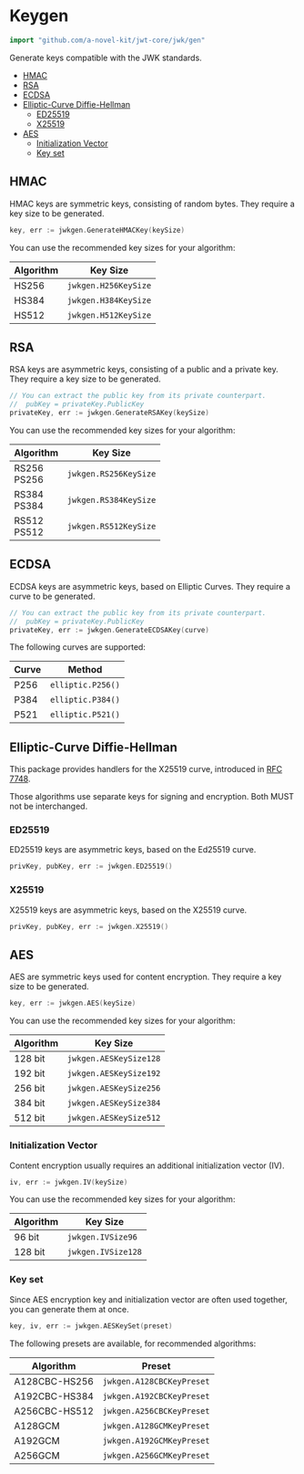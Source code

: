# Keygen

```go
import "github.com/a-novel-kit/jwt-core/jwk/gen"
```

Generate keys compatible with the JWK standards.

- [HMAC](#hmac)
- [RSA](#rsa)
- [ECDSA](#ecdsa)
- [Elliptic-Curve Diffie-Hellman](#elliptic-curve-diffie-hellman)
  - [ED25519](#ed25519)
  - [X25519](#x25519)
- [AES](#aes)
  - [Initialization Vector](#initialization-vector)
  - [Key set](#key-set)

## HMAC

HMAC keys are symmetric keys, consisting of random bytes. They require a key size to be generated.

```go
key, err := jwkgen.GenerateHMACKey(keySize)
```

You can use the recommended key sizes for your algorithm:

| Algorithm | Key Size             |
|-----------|----------------------|
| HS256     | `jwkgen.H256KeySize` |
| HS384     | `jwkgen.H384KeySize` |
| HS512     | `jwkgen.H512KeySize` |

## RSA

RSA keys are asymmetric keys, consisting of a public and a private key. They require a key size to 
be generated.

```go
// You can extract the public key from its private counterpart.
//  pubKey = privateKey.PublicKey
privateKey, err := jwkgen.GenerateRSAKey(keySize)
```

You can use the recommended key sizes for your algorithm:

| Algorithm       | Key Size              |
|-----------------|-----------------------|
| RS256<br/>PS256 | `jwkgen.RS256KeySize` |
| RS384<br/>PS384 | `jwkgen.RS384KeySize` |
| RS512<br/>PS512 | `jwkgen.RS512KeySize` |

## ECDSA

ECDSA keys are asymmetric keys, based on Elliptic Curves. They require a curve to be generated.

```go
// You can extract the public key from its private counterpart.
//  pubKey = privateKey.PublicKey
privateKey, err := jwkgen.GenerateECDSAKey(curve)
```

The following curves are supported:

| Curve | Method            |
|-------|-------------------|
| P256  | `elliptic.P256()` |
| P384  | `elliptic.P384()` |
| P521  | `elliptic.P521()` |

## Elliptic-Curve Diffie-Hellman

This package provides handlers for the X25519 curve, introduced in [RFC 7748](https://datatracker.ietf.org/doc/html/rfc8037).

Those algorithms use separate keys for signing and encryption. Both MUST not be interchanged.

### ED25519

ED25519 keys are asymmetric keys, based on the Ed25519 curve.

```go
privKey, pubKey, err := jwkgen.ED25519()
```

### X25519

X25519 keys are asymmetric keys, based on the X25519 curve.

```go
privKey, pubKey, err := jwkgen.X25519()
```

## AES

AES are symmetric keys used for content encryption. They require a key size to be generated.

```go
key, err := jwkgen.AES(keySize)
```

You can use the recommended key sizes for your algorithm:

| Algorithm | Key Size               |
|-----------|------------------------|
| 128 bit   | `jwkgen.AESKeySize128` |
| 192 bit   | `jwkgen.AESKeySize192` |
| 256 bit   | `jwkgen.AESKeySize256` |
| 384 bit   | `jwkgen.AESKeySize384` |
| 512 bit   | `jwkgen.AESKeySize512` |

### Initialization Vector

Content encryption usually requires an additional initialization vector (IV).

```go
iv, err := jwkgen.IV(keySize)
```

You can use the recommended key sizes for your algorithm:

| Algorithm | Key Size             |
|-----------|----------------------|
| 96 bit    | `jwkgen.IVSize96`    |
| 128 bit   | `jwkgen.IVSize128`   |

### Key set

Since AES encryption key and initialization vector are often used together, you can generate them at once.

```go
key, iv, err := jwkgen.AESKeySet(preset)
```

The following presets are available, for recommended algorithms:

| Algorithm     | Preset                    |
|---------------|---------------------------|
| A128CBC-HS256 | `jwkgen.A128CBCKeyPreset` |
| A192CBC-HS384 | `jwkgen.A192CBCKeyPreset` |
| A256CBC-HS512 | `jwkgen.A256CBCKeyPreset` |
| A128GCM       | `jwkgen.A128GCMKeyPreset` |
| A192GCM       | `jwkgen.A192GCMKeyPreset` |
| A256GCM       | `jwkgen.A256GCMKeyPreset` |
